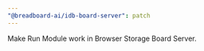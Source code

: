 ```yaml
---
"@breadboard-ai/idb-board-server": patch
---
```


Make Run Module work in Browser Storage Board Server.

